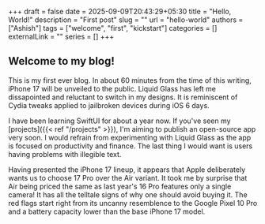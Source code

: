 +++ 
draft = false
date = 2025-09-09T20:43:29+05:30
title = "Hello, World!"
description = "First post"
slug = ""
url = "hello-world"
authors = ["Ashish"]
tags = ["welcome", "first", "kickstart"]
categories = []
externalLink = ""
series = []
+++

## Welcome to my blog!

This is my first ever blog. In about 60 minutes from the time of this writing, iPhone 17 will be unveiled to the public. Liquid Glass has left me dissapointed and reluctant to switch in my designs. It is reminiscent of Cydia tweaks applied to jailbroken devices during iOS 6 days.

I have been learning SwiftUI for about a year now. If you've seen my [projects]({{< ref "/projects" >}}), I'm aiming to publish an open-source app very soon. I would refrain from experimenting with Liquid Glass as the app is focused on productivity and finance. The last thing I would want is users having problems with illegible text.

Having presented the iPhone 17 lineup, it appears that Apple deliberately wants us to choose 17 Pro over the Air variant. It took me by surprise that Air being priced the same as last year's 16 Pro features only a single camera! It has all the telltale signs of why one should avoid buying it. The red flags start right from its uncanny resemblence to the Google Pixel 10 Pro and a battery capacity lower than the base iPhone 17 model.